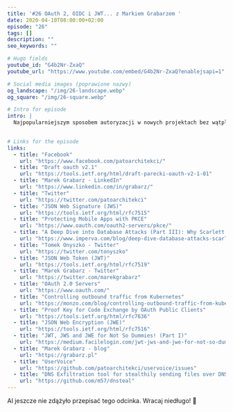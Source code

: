```yaml
---
title: '#26 OAuth 2, OIDC i JWT... z Markiem Grabarzem '
date: 2020-04-10T08:00:00+02:00
episode: "26"
tags: []
description: ""
seo_keywords: ""

# Hugo fields
youtube_id: "G4b2Nr-ZxaQ"
youtube_url: "https://www.youtube.com/embed/G4b2Nr-ZxaQ?enablejsapi=1"

# Social media images (poprawione nazwy)
og_landscape: "/img/26-landscape.webp"
og_square: "/img/26-square.webp"

# Intro for episode
intro: |
  Najpopularniejszym sposobem autoryzacji w nowych projektach bez wątpliwości jest OAuth. W założenia OAuth i poboczne tematy zagłębiamy się razem z naszym gościem Markiem Grabarzem.
  

# Links for the episode
links:
  - title: "Facebook"
    url: "https://www.facebook.com/patoarchitekci/"
  - title: "Draft oauth v2.1"
    url: "https://tools.ietf.org/html/draft-parecki-oauth-v2-1-01"
  - title: "Marek Grabarz - LinkedIn"
    url: "https://www.linkedin.com/in/grabarz/"
  - title: "Twitter"
    url: "https://twitter.com/patoarchitekci"
  - title: "JSON Web Signature (JWS)"
    url: "https://tools.ietf.org/html/rfc7515"
  - title: "Protecting Mobile Apps with PKCE"
    url: "https://www.oauth.com/oauth2-servers/pkce/"
  - title: "A Deep Dive into Database Attacks (Part III): Why Scarlett Johansson&#39;s Picture Got My Postgres Database to Start Mining Monero"
    url: "https://www.imperva.com/blog/deep-dive-database-attacks-scarlett-johanssons-picture-used-for-crypto-mining-on-postgre-database/"
  - title: "Tomek Onyszko - Twitter"
    url: "https://twitter.com/tonyszko"
  - title: "JSON Web Token (JWT)"
    url: "https://tools.ietf.org/html/rfc7519"
  - title: "Marek Grabarz - Twitter"
    url: "https://twitter.com/marekgrabarz"
  - title: "OAuth 2.0 Servers"
    url: "https://www.oauth.com/"
  - title: "Controlling outbound traffic from Kubernetes"
    url: "https://monzo.com/blog/controlling-outbound-traffic-from-kubernetes"
  - title: "Proof Key for Code Exchange by OAuth Public Clients"
    url: "https://tools.ietf.org/html/rfc7636"
  - title: "JSON Web Encryption (JWE)"
    url: "https://tools.ietf.org/html/rfc7516"
  - title: "JWT, JWS and JWE for Not So Dummies! (Part I)"
    url: "https://medium.facilelogin.com/jwt-jws-and-jwe-for-not-so-dummies-b63310d201a3"
  - title: "Marek Grabarz - blog"
    url: "https://grabarz.pl"
  - title: "UserVoice"
    url: "https://github.com/patoarchitekci/uservoice/issues"
  - title: "DNS Exfiltration tool for stealthily sending files over DNS requests."
    url: "https://github.com/m57/dnsteal"
---
```


AI jeszcze nie zdążyło przepisać tego odcinka. Wracaj niedługo! 🤖